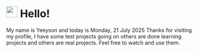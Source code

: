  <h1>
    <img src="https://emojis.slackmojis.com/emojis/images/1643510097/45343/hi.gif?1643510097" width="30"/> 
    Hello!
 </h1>
 <p>
    My name is Yeeyson and today is Monday, 21 July 2025
    Thanks for visiting my profile, I have some test projects going on others are done learning projects and others are real projects.
    Feel free to watch and use them.
 </p>